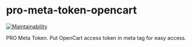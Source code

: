 # pro-meta-token-opencart

[![Maintainability](https://api.codeclimate.com/v1/badges/180bf86ebe20a2ce27d3/maintainability)](https://codeclimate.com/github/brokeyourbike/pro-meta-token-opencart/maintainability)

PRO Meta Token. Put OpenCart access token in meta tag for easy access.
